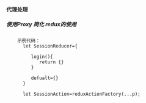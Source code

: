 #### 代理处理


##### 使用Proxy 简化 redux的使用

        示例代码：
          let SessionReducer={
             
             login(){
                return {}
             }
             
             defualt={}
          }
          
          let SessionAction=reduxActionFactory(...p);
          

